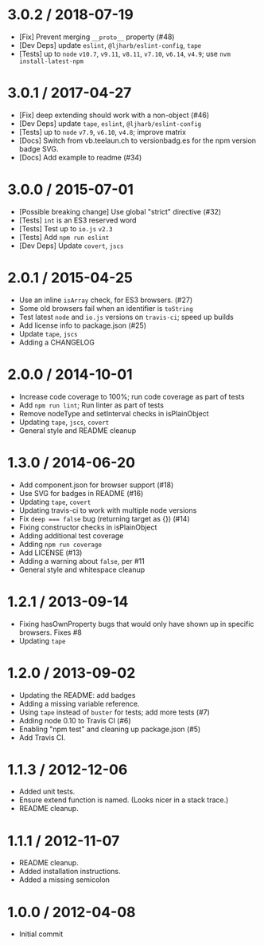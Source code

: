 # 3.0.2 / 2018-07-19

- [Fix] Prevent merging `__proto__` property (#48)
- [Dev Deps] update `eslint`, `@ljharb/eslint-config`, `tape`
- [Tests] up to `node` `v10.7`, `v9.11`, `v8.11`, `v7.10`, `v6.14`, `v4.9`; use
  `nvm install-latest-npm`

# 3.0.1 / 2017-04-27

- [Fix] deep extending should work with a non-object (#46)
- [Dev Deps] update `tape`, `eslint`, `@ljharb/eslint-config`
- [Tests] up to `node` `v7.9`, `v6.10`, `v4.8`; improve matrix
- [Docs] Switch from vb.teelaun.ch to versionbadg.es for the npm version badge
  SVG.
- [Docs] Add example to readme (#34)

# 3.0.0 / 2015-07-01

- [Possible breaking change] Use global "strict" directive (#32)
- [Tests] `int` is an ES3 reserved word
- [Tests] Test up to `io.js` `v2.3`
- [Tests] Add `npm run eslint`
- [Dev Deps] Update `covert`, `jscs`

# 2.0.1 / 2015-04-25

- Use an inline `isArray` check, for ES3 browsers. (#27)
- Some old browsers fail when an identifier is `toString`
- Test latest `node` and `io.js` versions on `travis-ci`; speed up builds
- Add license info to package.json (#25)
- Update `tape`, `jscs`
- Adding a CHANGELOG

# 2.0.0 / 2014-10-01

- Increase code coverage to 100%; run code coverage as part of tests
- Add `npm run lint`; Run linter as part of tests
- Remove nodeType and setInterval checks in isPlainObject
- Updating `tape`, `jscs`, `covert`
- General style and README cleanup

# 1.3.0 / 2014-06-20

- Add component.json for browser support (#18)
- Use SVG for badges in README (#16)
- Updating `tape`, `covert`
- Updating travis-ci to work with multiple node versions
- Fix `deep === false` bug (returning target as {}) (#14)
- Fixing constructor checks in isPlainObject
- Adding additional test coverage
- Adding `npm run coverage`
- Add LICENSE (#13)
- Adding a warning about `false`, per #11
- General style and whitespace cleanup

# 1.2.1 / 2013-09-14

- Fixing hasOwnProperty bugs that would only have shown up in specific browsers.
  Fixes #8
- Updating `tape`

# 1.2.0 / 2013-09-02

- Updating the README: add badges
- Adding a missing variable reference.
- Using `tape` instead of `buster` for tests; add more tests (#7)
- Adding node 0.10 to Travis CI (#6)
- Enabling "npm test" and cleaning up package.json (#5)
- Add Travis CI.

# 1.1.3 / 2012-12-06

- Added unit tests.
- Ensure extend function is named. (Looks nicer in a stack trace.)
- README cleanup.

# 1.1.1 / 2012-11-07

- README cleanup.
- Added installation instructions.
- Added a missing semicolon

# 1.0.0 / 2012-04-08

- Initial commit
